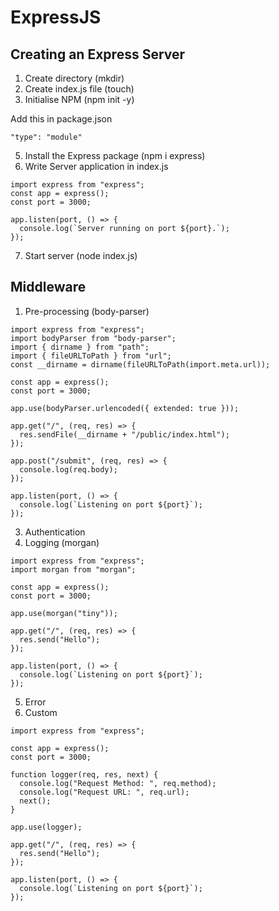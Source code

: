 # ExpressJS
## Creating an Express Server

1. Create directory (mkdir)
2. Create index.js file (touch)
3. Initialise NPM (npm init -y)
   
Add this in package.json
```
"type": "module"
```
5. Install the Express package (npm i express)
6. Write Server application in index.js
```
import express from "express";
const app = express();
const port = 3000;

app.listen(port, () => {
  console.log(`Server running on port ${port}.`);
});
```
7. Start server (node index.js)

## Middleware
1. Pre-processing (body-parser)
```
import express from "express";
import bodyParser from "body-parser";
import { dirname } from "path";
import { fileURLToPath } from "url";
const __dirname = dirname(fileURLToPath(import.meta.url));

const app = express();
const port = 3000;

app.use(bodyParser.urlencoded({ extended: true }));

app.get("/", (req, res) => {
  res.sendFile(__dirname + "/public/index.html");
});

app.post("/submit", (req, res) => {
  console.log(req.body);
});

app.listen(port, () => {
  console.log(`Listening on port ${port}`);
});
```
3. Authentication
4. Logging (morgan)
```
import express from "express";
import morgan from "morgan";

const app = express();
const port = 3000;

app.use(morgan("tiny"));

app.get("/", (req, res) => {
  res.send("Hello");
});

app.listen(port, () => {
  console.log(`Listening on port ${port}`);
});
```
5. Error
6. Custom
```
import express from "express";

const app = express();
const port = 3000;

function logger(req, res, next) {
  console.log("Request Method: ", req.method);
  console.log("Request URL: ", req.url);
  next();
}

app.use(logger);

app.get("/", (req, res) => {
  res.send("Hello");
});

app.listen(port, () => {
  console.log(`Listening on port ${port}`);
});
```
